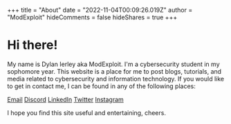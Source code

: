 +++
title = "About"
date = "2022-11-04T00:09:26.019Z"
author = "ModExploit"
hideComments = false
hideShares = true
+++

# Hi there!

My name is Dylan Ierley aka ModExploit. I'm a cybersecurity student in my sophomore year. This website is a place for me to post blogs, tutorials, and media related to cybersecurity and information technology. If you would like to get in contact me, I can be found in any of the following places:

[Email](mailto:contactmodexploit@gmail.com)
[Discord](discordapp.com/users/987613249484750861)
[LinkedIn](https://www.linkedin.com/in/dylan-ierley-28a9aa24b/)
[Twitter](https://twitter.com/modexploit)
[Instagram](https://www.instagram.com/modexploit/)

I hope you find this site useful and entertaining, cheers.
